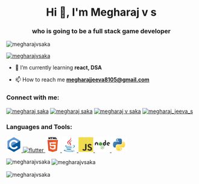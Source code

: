 <h1 align="center">Hi 👋, I'm Megharaj v s</h1>
<h3 align="center">who is going to be a full stack game developer</h3>

<p align="left"> <img src="https://komarev.com/ghpvc/?username=megharajvsaka&label=Profile%20views&color=0e75b6&style=flat" alt="megharajvsaka" /> </p>

<p align="left"> <a href="https://github.com/ryo-ma/github-profile-trophy"><img src="https://github-profile-trophy.vercel.app/?username=megharajvsaka" alt="megharajvsaka" /></a> </p>

- 🌱 I’m currently learning **react, DSA**

- 📫 How to reach me **megharajjeeva8105@gmail.com**

<h3 align="left">Connect with me:</h3>
<p align="left">
<a href="https://twitter.com/megharaj saka" target="blank"><img align="center" src="https://raw.githubusercontent.com/rahuldkjain/github-profile-readme-generator/master/src/images/icons/Social/twitter.svg" alt="megharaj saka" height="30" width="40" /></a>
<a href="https://linkedin.com/in/megharaj saka" target="blank"><img align="center" src="https://raw.githubusercontent.com/rahuldkjain/github-profile-readme-generator/master/src/images/icons/Social/linked-in-alt.svg" alt="megharaj saka" height="30" width="40" /></a>
<a href="https://fb.com/megharaj v saka" target="blank"><img align="center" src="https://raw.githubusercontent.com/rahuldkjain/github-profile-readme-generator/master/src/images/icons/Social/facebook.svg" alt="megharaj v saka" height="30" width="40" /></a>
<a href="https://instagram.com/megharaj_jeeva_s" target="blank"><img align="center" src="https://raw.githubusercontent.com/rahuldkjain/github-profile-readme-generator/master/src/images/icons/Social/instagram.svg" alt="megharaj_jeeva_s" height="30" width="40" /></a>
</p>

<h3 align="left">Languages and Tools:</h3>
<p align="left"> <a href="https://www.cprogramming.com/" target="_blank" rel="noreferrer"> <img src="https://raw.githubusercontent.com/devicons/devicon/master/icons/c/c-original.svg" alt="c" width="40" height="40"/> </a> <a href="https://flutter.dev" target="_blank" rel="noreferrer"> <img src="https://www.vectorlogo.zone/logos/flutterio/flutterio-icon.svg" alt="flutter" width="40" height="40"/> </a> <a href="https://www.w3.org/html/" target="_blank" rel="noreferrer"> <img src="https://raw.githubusercontent.com/devicons/devicon/master/icons/html5/html5-original-wordmark.svg" alt="html5" width="40" height="40"/> </a> <a href="https://www.java.com" target="_blank" rel="noreferrer"> <img src="https://raw.githubusercontent.com/devicons/devicon/master/icons/java/java-original.svg" alt="java" width="40" height="40"/> </a> <a href="https://developer.mozilla.org/en-US/docs/Web/JavaScript" target="_blank" rel="noreferrer"> <img src="https://raw.githubusercontent.com/devicons/devicon/master/icons/javascript/javascript-original.svg" alt="javascript" width="40" height="40"/> </a> <a href="https://nodejs.org" target="_blank" rel="noreferrer"> <img src="https://raw.githubusercontent.com/devicons/devicon/master/icons/nodejs/nodejs-original-wordmark.svg" alt="nodejs" width="40" height="40"/> </a> <a href="https://www.python.org" target="_blank" rel="noreferrer"> <img src="https://raw.githubusercontent.com/devicons/devicon/master/icons/python/python-original.svg" alt="python" width="40" height="40"/> </a> </p>

<p><img align="left" src="https://github-readme-stats.vercel.app/api/top-langs?username=megharajvsaka&show_icons=true&locale=en&layout=compact" alt="megharajvsaka" /></p>

<p>&nbsp;<img align="center" src="https://github-readme-stats.vercel.app/api?username=megharajvsaka&show_icons=true&locale=en" alt="megharajvsaka" /></p>

<p><img align="center" src="https://github-readme-streak-stats.herokuapp.com/?user=megharajvsaka&" alt="megharajvsaka" /></p>
